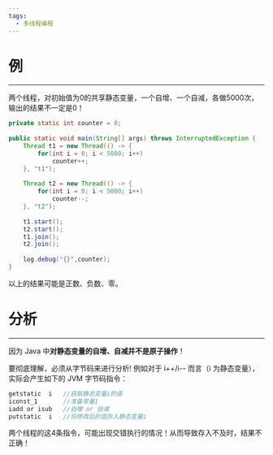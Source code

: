 ```yaml
---
tags:
  - 多线程编程
---
```

# 例
----
两个线程，对初始值为0的共享静态变量，一个自增、一个自减，各做5000次，输出的结果不一定是0！
```java
private static int counter = 0;  
  
public static void main(String[] args) throws InterruptedException {  
    Thread t1 = new Thread(() -> {  
        for(int i = 0; i < 5000; i++)  
            counter++;  
    }, "t1");  
  
    Thread t2 = new Thread(() -> {  
        for(int i = 0; i < 5000; i++)  
            counter--;  
    }, "t2");  
  
    t1.start();  
    t2.start();  
    t1.join();  
    t2.join();  
  
    log.debug("{}",counter);  
}
```

以上的结果可能是正数、负数、零。
# 分析
---

因为 Java 中**对静态变量的自增、自减并不是原子操作**！

要彻底理解，必须从字节码来进行分析!
例如对于 i++/i-- 而言（i 为静态变量），实际会产生如下的 JVM 字节码指令：
```java
getstatic  i   //获取静态变量i的值
iconst_1       //准备常量1
iadd or isub   //自增 or 自减
putstatic  i   //将修改后的值存入静态变量i
```

两个线程的这4条指令，可能出现交错执行的情况！从而导致存入不及时，结果不正确！